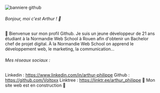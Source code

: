![banniere github](https://user-images.githubusercontent.com/103951666/223402709-3d689349-3731-4332-8a69-efd05578cbfd.jpg)

###### Bonjour, moi c'est Arthur ! 👋

🌊 Bienvenue sur mon profil Github. Je suis un jeune développeur de 21 ans étudiant à la Normandie Web School à Rouen afin d'obtenir un Bachelor chef de projet digital. À la Normandie Web School on apprend le développement web, le marketing, la communication...

###### Mes réseaux sociaux :

Linkedin : https://www.linkedin.com/in/arthur-philippe
Github : https://github.com/Voltoxx
Linktree : https://linktr.ee/arthur_philippe
🚧 Mon site web est en construction 🚧
